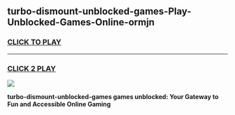 
## turbo-dismount-unblocked-games-Play-Unblocked-Games-Online-ormjn
<h3>
<a href="https://premium76.site?title=turbo-dismount-unblocked-games&ref=25A">CLICK TO PLAY</a></h3>
<hr>

<h3>
<a href="https://premium76.site?title=turbo-dismount-unblocked-games&ref=25A">CLICK 2 PLAY</a>
  
</h3>

<a href="https://premium76.site?title=turbo-dismount-unblocked-games&ref=25A"><img src="https://clearcache.store/games.png"></a>


**turbo-dismount-unblocked-games games unblocked: Your Gateway to Fun and Accessible Online Gaming**

